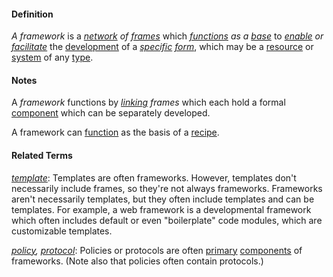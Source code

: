 #### Definition

*A framework* is a *[network](https://github.com/gcassel/Modular-Organization-Terminology/blob/master/terms/network.md) of [frames](https://github.com/gcassel/Modular-Organization-Terminology/blob/master/terms/frame.md)* which *[functions](https://github.com/gcassel/Modular-Organization-Terminology/blob/master/terms/function.md) as a [base](https://github.com/gcassel/Modular-Organization-Terminology/blob/master/terms/base.md)* to *[enable](https://github.com/gcassel/Modular-Organization-Terminology/blob/master/terms/enable.md) or [facilitate](https://github.com/gcassel/Modular-Organization-Terminology/blob/master/terms/facilitate.md)* the [development](https://github.com/gcassel/Modular-Organization-Terminology/blob/master/terms/develop.md) of a *[specific](https://github.com/gcassel/Modular-Organization-Terminology/blob/master/terms/specific.md) [form](https://github.com/gcassel/Modular-Organization-Terminology/blob/master/terms/form.md)*, which may be a [resource](https://github.com/gcassel/Modular-Organization-Terminology/blob/master/terms/resource.md) or [system](https://github.com/gcassel/Modular-Organization-Terminology/blob/master/terms/system.md) of any [type](https://github.com/gcassel/Modular-Organization-Terminology/blob/master/terms/type.md).

#### Notes

A *framework* functions by *[linking](https://github.com/gcassel/Modular-Organization-Terminology/blob/master/terms/link.md) frames* which each hold a formal [component](https://github.com/gcassel/Modular-Organization-Terminology/blob/master/terms/component.md) which can be separately developed.

A framework can [function](https://github.com/gcassel/Modular-Organization-Terminology/blob/master/terms/function.md) as the basis of a [recipe](https://github.com/gcassel/Modular-Organization-Terminology/blob/master/terms/recipe.md).

#### Related Terms

*[template](https://github.com/gcassel/Modular-Organizing-Terminology/blob/master/terms/template.md)*: Templates are often frameworks. However, templates don't necessarily include frames, so they're not always frameworks.  Frameworks aren't necessarily templates, but they often include templates and can be templates. For example, a web framework is a developmental framework which often includes default or even "boilerplate" code modules, which are customizable templates.

*[policy](https://github.com/gcassel/Modular-Organization-Terminology/blob/master/terms/policy.md), [protocol](https://github.com/gcassel/Modular-Organization-Terminology/blob/master/terms/protocol.md)*: Policies or protocols are often [primary](https://github.com/gcassel/Modular-Organization-Terminology/blob/master/terms/base.md) [components](https://github.com/gcassel/Modular-Organization-Terminology/blob/master/terms/component.md) of frameworks.  (Note also that policies often contain protocols.)
